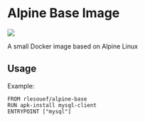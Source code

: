 # Alpine Base Image
[![](https://badge.imagelayers.io/rlesouef/alpine-transmission:latest.svg)](https://imagelayers.io/?images=rlesouef/alpine-transmission:latest 'Get your own badge on imagelayers.io')

A small Docker image based on Alpine Linux

Usage
----------

Example:

    FROM rlesouef/alpine-base
    RUN apk-install mysql-client
    ENTRYPOINT ["mysql"]
